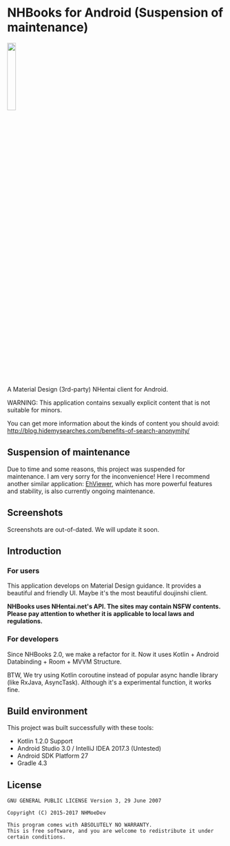 # NHBooks for Android (Suspension of maintenance)
<img src="./art/nhbooks.png" width="20%"/>

A Material Design (3rd-party) NHentai client for Android.

WARNING: This application contains sexually explicit content that is not suitable for minors.

You can get more information about the kinds of content you should avoid: http://blog.hidemysearches.com/benefits-of-search-anonymity/

## Suspension of maintenance

Due to time and some reasons, this project was suspended for maintenance. I am very sorry for the inconvenience! Here I recommend another similar application: [EhViewer](https://github.com/seven332/EhViewer), which has more powerful features and stability, is also currently ongoing maintenance.

## Screenshots

Screenshots are out-of-dated. We will update it soon.

## Introduction

### For users

This application develops on Material Design guidance. It provides a beautiful and friendly UI. Maybe it's the most beautiful doujinshi client.

**NHBooks uses NHentai.net's API. The sites may contain NSFW contents. Please pay attention to whether it is applicable to local laws and regulations.**

### For developers

Since NHBooks 2.0, we make a refactor for it. Now it uses Kotlin + Android Databinding + Room + MVVM Structure.

BTW, We try using Kotlin coroutine instead of popular async handle library (like RxJava, AsyncTask). Although it's a experimental function, it works fine.

## Build environment

This project was built successfully with these tools:

- Kotlin 1.2.0 Support
- Android Studio 3.0 / IntelliJ IDEA 2017.3 (Untested)
- Android SDK Platform 27
- Gradle 4.3

## License

```
GNU GENERAL PUBLIC LICENSE Version 3, 29 June 2007

Copyright (C) 2015-2017 NHMoeDev

This program comes with ABSOLUTELY NO WARRANTY.
This is free software, and you are welcome to redistribute it under certain conditions.
```
